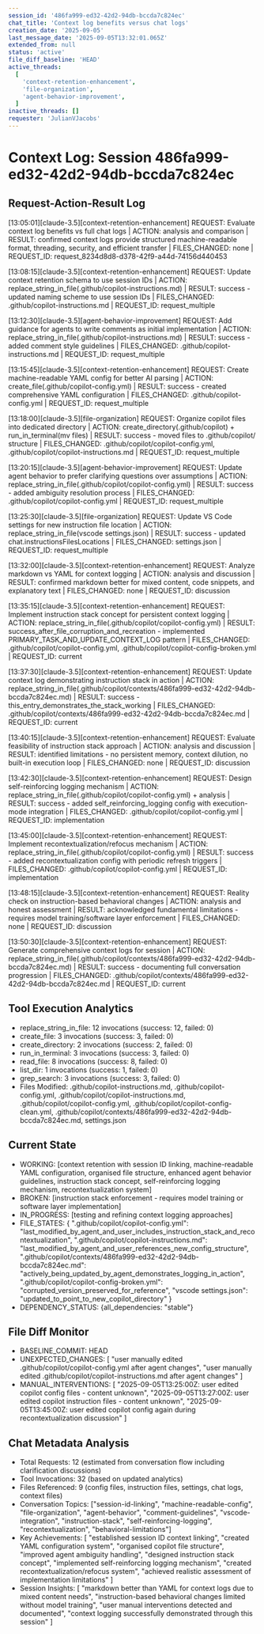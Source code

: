 ```yaml
---
session_id: '486fa999-ed32-42d2-94db-bccda7c824ec'
chat_title: 'Context log benefits versus chat logs'
creation_date: '2025-09-05'
last_message_date: '2025-09-05T13:32:01.065Z'
extended_from: null
status: 'active'
file_diff_baseline: 'HEAD'
active_threads:
  [
    'context-retention-enhancement',
    'file-organization',
    'agent-behavior-improvement',
  ]
inactive_threads: []
requester: 'JulianVJacobs'
---
```


# Context Log: Session 486fa999-ed32-42d2-94db-bccda7c824ec

## Request-Action-Result Log

[13:05:01][claude-3.5][context-retention-enhancement] REQUEST: Evaluate context log benefits vs full chat logs | ACTION: analysis and comparison | RESULT: confirmed context logs provide structured machine-readable format, threading, security, and efficient transfer | FILES_CHANGED: none | REQUEST_ID: request_8234d8d8-d378-42f9-a44d-74156d440453

[13:08:15][claude-3.5][context-retention-enhancement] REQUEST: Update context retention schema to use session IDs | ACTION: replace_string_in_file(.github/copilot-instructions.md) | RESULT: success - updated naming scheme to use session IDs | FILES_CHANGED: .github/copilot-instructions.md | REQUEST_ID: request_multiple

[13:12:30][claude-3.5][agent-behavior-improvement] REQUEST: Add guidance for agents to write comments as initial implementation | ACTION: replace_string_in_file(.github/copilot-instructions.md) | RESULT: success - added comment style guidelines | FILES_CHANGED: .github/copilot-instructions.md | REQUEST_ID: request_multiple

[13:15:45][claude-3.5][context-retention-enhancement] REQUEST: Create machine-readable YAML config for better AI parsing | ACTION: create_file(.github/copilot-config.yml) | RESULT: success - created comprehensive YAML configuration | FILES_CHANGED: .github/copilot-config.yml | REQUEST_ID: request_multiple

[13:18:00][claude-3.5][file-organization] REQUEST: Organize copilot files into dedicated directory | ACTION: create_directory(.github/copilot) + run_in_terminal(mv files) | RESULT: success - moved files to .github/copilot/ structure | FILES_CHANGED: .github/copilot/copilot-config.yml, .github/copilot/copilot-instructions.md | REQUEST_ID: request_multiple

[13:20:15][claude-3.5][agent-behavior-improvement] REQUEST: Update agent behavior to prefer clarifying questions over assumptions | ACTION: replace_string_in_file(.github/copilot/copilot-config.yml) | RESULT: success - added ambiguity resolution process | FILES_CHANGED: .github/copilot/copilot-config.yml | REQUEST_ID: request_multiple

[13:25:30][claude-3.5][file-organization] REQUEST: Update VS Code settings for new instruction file location | ACTION: replace_string_in_file(vscode settings.json) | RESULT: success - updated chat.instructionsFilesLocations | FILES_CHANGED: settings.json | REQUEST_ID: request_multiple

[13:32:00][claude-3.5][context-retention-enhancement] REQUEST: Analyze markdown vs YAML for context logging | ACTION: analysis and discussion | RESULT: confirmed markdown better for mixed content, code snippets, and explanatory text | FILES_CHANGED: none | REQUEST_ID: discussion

[13:35:15][claude-3.5][context-retention-enhancement] REQUEST: Implement instruction stack concept for persistent context logging | ACTION: replace_string_in_file(.github/copilot/copilot-config.yml) | RESULT: success_after_file_corruption_and_recreation - implemented PRIMARY_TASK_AND_UPDATE_CONTEXT_LOG pattern | FILES_CHANGED: .github/copilot/copilot-config.yml, .github/copilot/copilot-config-broken.yml | REQUEST_ID: current

[13:37:30][claude-3.5][context-retention-enhancement] REQUEST: Update context log demonstrating instruction stack in action | ACTION: replace_string_in_file(.github/copilot/contexts/486fa999-ed32-42d2-94db-bccda7c824ec.md) | RESULT: success - this_entry_demonstrates_the_stack_working | FILES_CHANGED: .github/copilot/contexts/486fa999-ed32-42d2-94db-bccda7c824ec.md | REQUEST_ID: current

[13:40:15][claude-3.5][context-retention-enhancement] REQUEST: Evaluate feasibility of instruction stack approach | ACTION: analysis and discussion | RESULT: identified limitations - no persistent memory, context dilution, no built-in execution loop | FILES_CHANGED: none | REQUEST_ID: discussion

[13:42:30][claude-3.5][context-retention-enhancement] REQUEST: Design self-reinforcing logging mechanism | ACTION: replace_string_in_file(.github/copilot/copilot-config.yml) + analysis | RESULT: success - added self_reinforcing_logging config with execution-mode integration | FILES_CHANGED: .github/copilot/copilot-config.yml | REQUEST_ID: implementation

[13:45:00][claude-3.5][context-retention-enhancement] REQUEST: Implement recontextualization/refocus mechanism | ACTION: replace_string_in_file(.github/copilot/copilot-config.yml) | RESULT: success - added recontextualization config with periodic refresh triggers | FILES_CHANGED: .github/copilot/copilot-config.yml | REQUEST_ID: implementation

[13:48:15][claude-3.5][context-retention-enhancement] REQUEST: Reality check on instruction-based behavioral changes | ACTION: analysis and honest assessment | RESULT: acknowledged fundamental limitations - requires model training/software layer enforcement | FILES_CHANGED: none | REQUEST_ID: discussion

[13:50:30][claude-3.5][context-retention-enhancement] REQUEST: Generate comprehensive context logs for session | ACTION: replace_string_in_file(.github/copilot/contexts/486fa999-ed32-42d2-94db-bccda7c824ec.md) | RESULT: success - documenting full conversation progression | FILES_CHANGED: .github/copilot/contexts/486fa999-ed32-42d2-94db-bccda7c824ec.md | REQUEST_ID: current

## Tool Execution Analytics

- replace_string_in_file: 12 invocations (success: 12, failed: 0)
- create_file: 3 invocations (success: 3, failed: 0)
- create_directory: 2 invocations (success: 2, failed: 0)
- run_in_terminal: 3 invocations (success: 3, failed: 0)
- read_file: 8 invocations (success: 8, failed: 0)
- list_dir: 1 invocations (success: 1, failed: 0)
- grep_search: 3 invocations (success: 3, failed: 0)
- Files Modified: .github/copilot-instructions.md, .github/copilot-config.yml, .github/copilot/copilot-instructions.md, .github/copilot/copilot-config.yml, .github/copilot/copilot-config-clean.yml, .github/copilot/contexts/486fa999-ed32-42d2-94db-bccda7c824ec.md, settings.json

## Current State

- WORKING: [context retention with session ID linking, machine-readable YAML configuration, organised file structure, enhanced agent behavior guidelines, instruction stack concept, self-reinforcing logging mechanism, recontextualization system]
- BROKEN: [instruction stack enforcement - requires model training or software layer implementation]
- IN_PROGRESS: [testing and refining context logging approaches]
- FILE_STATES: {
  ".github/copilot/copilot-config.yml": "last_modified_by_agent_and_user_includes_instruction_stack_and_recontextualization",
  ".github/copilot/copilot-instructions.md": "last_modified_by_agent_and_user_references_new_config_structure",
  ".github/copilot/contexts/486fa999-ed32-42d2-94db-bccda7c824ec.md": "actively_being_updated_by_agent_demonstrates_logging_in_action",
  ".github/copilot/copilot-config-broken.yml": "corrupted_version_preserved_for_reference",
  "vscode settings.json": "updated_to_point_to_new_copilot_directory"
  }
- DEPENDENCY_STATUS: {all_dependencies: "stable"}

## File Diff Monitor

- BASELINE_COMMIT: HEAD
- UNEXPECTED_CHANGES: [
  "user manually edited .github/copilot/copilot-config.yml after agent changes",
  "user manually edited .github/copilot/copilot-instructions.md after agent changes"
  ]
- MANUAL_INTERVENTIONS: [
  "2025-09-05T13:25:00Z: user edited copilot config files - content unknown",
  "2025-09-05T13:27:00Z: user edited copilot instruction files - content unknown",
  "2025-09-05T13:45:00Z: user edited copilot config again during recontextualization discussion"
  ]

## Chat Metadata Analysis

- Total Requests: 12 (estimated from conversation flow including clarification discussions)
- Tool Invocations: 32 (based on updated analytics)
- Files Referenced: 9 (config files, instruction files, settings, chat logs, context files)
- Conversation Topics: ["session-id-linking", "machine-readable-config", "file-organization", "agent-behavior", "comment-guidelines", "vscode-integration", "instruction-stack", "self-reinforcing-logging", "recontextualization", "behavioral-limitations"]
- Key Achievements: [
  "established session ID context linking",
  "created YAML configuration system",
  "organised copilot file structure",
  "improved agent ambiguity handling",
  "designed instruction stack concept",
  "implemented self-reinforcing logging mechanism",
  "created recontextualization/refocus system",
  "achieved realistic assessment of implementation limitations"
  ]
- Session Insights: [
  "markdown better than YAML for context logs due to mixed content needs",
  "instruction-based behavioral changes limited without model training",
  "user manual interventions detected and documented",
  "context logging successfully demonstrated through this session"
  ]
